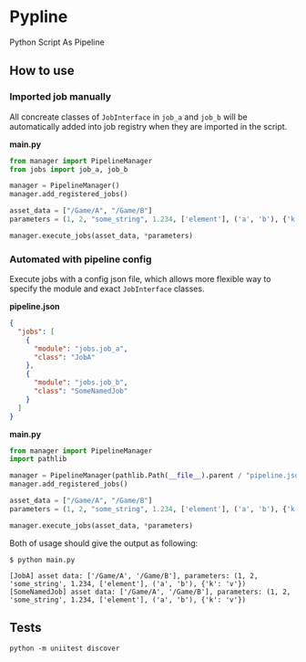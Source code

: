 # Pypline

Python Script As Pipeline

## How to use

### Imported job manually

All concreate classes of `JobInterface` in `job_a` and `job_b` will be automatically added into job registry
when they are imported in the script.

**main.py**

```python
from manager import PipelineManager
from jobs import job_a, job_b

manager = PipelineManager()
manager.add_registered_jobs()

asset_data = ["/Game/A", "/Game/B"]
parameters = (1, 2, "some_string", 1.234, ['element'], ('a', 'b'), {'k': 'v'})

manager.execute_jobs(asset_data, *parameters)
```

### Automated with pipeline config

Execute jobs with a config json file, which allows more flexible way to specify the module and exact `JobInterface`
classes.

**pipeline.json**

```json
{
  "jobs": [
    {
      "module": "jobs.job_a",
      "class": "JobA"
    },
    {
      "module": "jobs.job_b",
      "class": "SomeNamedJob"
    }
  ]
}
```

**main.py**

```python
from manager import PipelineManager
import pathlib

manager = PipelineManager(pathlib.Path(__file__).parent / "pipeline.json")
manager.add_registered_jobs()

asset_data = ["/Game/A", "/Game/B"]
parameters = (1, 2, "some_string", 1.234, ['element'], ('a', 'b'), {'k': 'v'})

manager.execute_jobs(asset_data, *parameters)
```

Both of usage should give the output as following:

```shell
$ python main.py

[JobA] asset data: ['/Game/A', '/Game/B'], parameters: (1, 2, 'some_string', 1.234, ['element'], ('a', 'b'), {'k': 'v'})
[SomeNamedJob] asset data: ['/Game/A', '/Game/B'], parameters: (1, 2, 'some_string', 1.234, ['element'], ('a', 'b'), {'k': 'v'})
```

## Tests

```shell
python -m uniitest discover
```